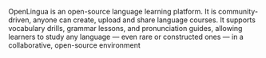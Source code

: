 OpenLingua is an open-source language learning platform. It is community-driven, anyone can create, upload and share language courses. It supports vocabulary drills, grammar lessons, and pronunciation guides, allowing learners to study any language — even rare or constructed ones — in a collaborative, open-source environment

